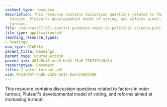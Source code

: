 ```yaml
---
content_type: resource
description: This resource contains discussion questions related to factors in voter
  turnout, Plutzer?s developmental model of voting, and reforms aimed at increasing
  turnout.
file: /courses/17-951-special-graduate-topic-in-political-science-political-behavior-fall-2005/04e3c9677adbb4223e135aec2a692b06_2_voter_turnout.pdf
file_type: application/pdf
learning_resource_types:
- Readings
ocw_type: OCWFile
parent_title: Readings
parent_type: CourseSection
parent_uid: 40149e46-aec9-beb2-f5a6-7567352a5d14
resourcetype: Document
title: 2_voter_turnout.pdf
uid: 04e3c967-7adb-b422-3e13-5aec2a692b06
---
```

This resource contains discussion questions related to factors in voter turnout, Plutzer?s developmental model of voting, and reforms aimed at increasing turnout.

